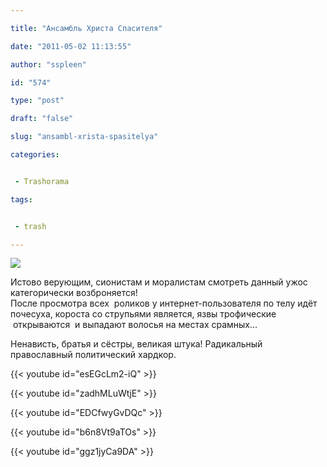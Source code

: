 ```yaml
---

title: "Ансамбль Христа Спасителя"

date: "2011-05-02 11:13:55"

author: "sspleen"

id: "574"

type: "post"

draft: "false"

slug: "ansambl-xrista-spasitelya"

categories:


 - Trashorama

tags:


 - trash

---
```

[![](/uploads/2012/05/ансамбль-христа-спасителя.jpg)](/2011/05/ansambl-xrista-spasitelya/ansambl-xrista-spasitelya/)  
  
Истово верующим, сионистам и моралистам смотреть данный ужос категорически возброняется!  
После просмотра всех  роликов у интернет-пользователя по телу идёт почесуха, короста со струпьями является, язвы трофические  открываются  и выпадают волосья на местах срамных...  
  
Ненависть, братья и сёстры, великая штука! Радикальный православный политический хардкор.  
  
{{< youtube id="esEGcLm2-iQ" >}}  
  
{{< youtube id="zadhMLuWtjE" >}}  
  
{{< youtube id="EDCfwyGvDQc" >}}  
  
{{< youtube id="b6n8Vt9aTOs" >}}  
  
{{< youtube id="ggz1jyCa9DA" >}}